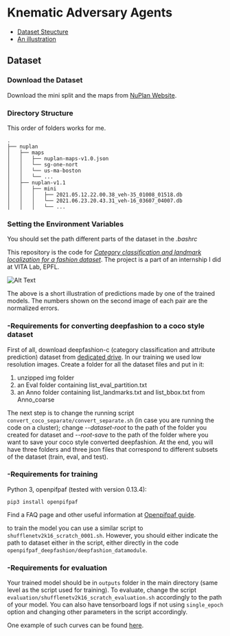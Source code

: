# Knematic Adversary Agents


- [Dataset Steucture](#nuplan_structure)
- [An illustration](#Anillustration)

<a name="nuplan_structure"></a>
## Dataset

### Download the Dataset
Download the mini split and the maps from [NuPlan Website](https://www.nuscenes.org/nuplan).

### Directory Structure
This order of folders works for me.

```plaintext
.
├── nuplan
│   ├── maps
│   │   ├── nuplan-maps-v1.0.json
│   │   └── sg-one-nort
│   │   └── us-ma-boston
│   │   └── ...
│   ├── nuplan-v1.1
│   │   ├── mini
│   │   │   ├── 2021.05.12.22.00.38_veh-35_01008_01518.db
│   │   │   └── 2021.06.23.20.43.31_veh-16_03607_04007.db 
│   │   │   └── ...
```
### Setting the Environment Variables
You should set the path different parts of the dataset in the *.bashrc*


This repository is the code for [*Category classification and landmark localization for a fashion dataset*](https://drive.google.com/drive/folders/1jqvd6CmmyKQaodJAdwPNVwH92M9YC9tg?usp=sharing).
The project is a part of an internship I did at VITA Lab, EPFL.

![Alt Text](visualizations/clothing_landmark.gif)


The above is a short illustration of predictions made by one of the trained models. The numbers shown on the second image of each pair are the normalized errors.


### -Requirements for converting deepfashion to a coco style dataset

First of all, download deepfashion-c (category classification and attribute prediction) dataset from [dedicated drive](https://drive.google.com/drive/folders/0B7EVK8r0v71pQ2FuZ0k0QnhBQnc?resourcekey=0-NWldFxSChFuCpK4nzAIGsg). In our training we used low resolution images. Create a folder for all the dataset files and put in it:

1. unzipped img folder
2. an Eval folder containing list_eval_partition.txt
3. an Anno folder containing list_landmarks.txt and list_bbox.txt from Anno_coarse

The next step is to change the running script `convert_coco_separate/convert_separate.sh` (in case you are running the code on a cluster); change *--dataset-root* to the path of the folder you created for dataset and *--root-save* to the path of the folder where you want to save your coco style converted deepfashion. At the end, you will have three folders and three json files that correspond to different subsets of the dataset (train, eval, and test).

### -Requirements for training

Python 3,  openpifpaf (tested with version 0.13.4):

```
pip3 install openpifpaf
```

Find a FAQ page and other useful information at [Openpifpaf guide](https://openpifpaf.github.io/intro.html).

to train the model you can use a similar script to `shufflenetv2k16_scratch_0001.sh`. However, you should either indicate the path to dataset either in the script, either directly in the code `openpifpaf_deepfashion/deepfashion_datamodule`.

### -Requirements for evaluation

Your trained model should be in `outputs` folder in the main directory (same level as the script used for training). 
To evaluate, change the script `evaluation/shufflenetv2k16_scratch_evaluation.sh` accordingly to the path of your model. You can also have tensorboard logs if not using `single_epoch` option and changing other parameters in the script accordingly.

One example of such curves can be found [here](https://wandb.ai/pekhpekhpekh/uncategorized/runs/9ar9kssd/overview?workspace=user-pekhpekhpekh).






